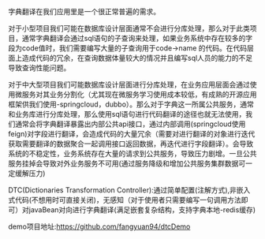字典翻译在我们应用里是一个很正常普遍的需求。

对于小型项目我们可能在数据库设计层面通常不会进行分库处理，那么对于此类项目，通常字典翻译会通过sql语句的子查询来处理，如果业务系统中存在较多的字段为code值时，我们需要编写大量的子查询用于code->name 的代码。在代码层面上造成代码的冗余，在查询数据体量较大的情况并且编写sql人员的能力的不足导致查询性能问题。

对于中大型项目我们可能数据库设计层面进行分库处理，在业务应用层面会通过使用微服务对其业务分割化（尤其现在微服务学习使用成本较低，有成熟的开源应用框架供我们使用-springcloud，dubbo）。那么对于字典这一所属公共服务，通常和业务库进行分库处理，那么使用sql语句进行代码翻译的途径也就无法使用，我们通常会将字典翻译暴露出内部公共api接口，通过内部调用(springcloud使用feign)对字段进行翻译，会造成代码的大量冗余（需要对进行翻译的对象进行迭代获取需要翻译的数据聚合一起调用接口返回数据，再迭代进行字段翻译）。会导致系统的不稳定性，业务系统存在大量的请求到公共服务，导致压力剧增。一旦公共服务挂掉会导致对外业务服务不可用(通过服务降级和增加公共服务集群数据可一定缓解压力)

DTC(Dictionaries Transformation Controller):通过简单配置(注解方式),非嵌入式代码(不想用时可直接关闭)，无感知（对于使用者只需要编写一句调用方法即可）对javaBean对向进行字典翻译(满足嵌套复杂结构，支持字典本地-redis缓存)

demo项目地址:https://github.com/fangyuan94/dtcDemo
